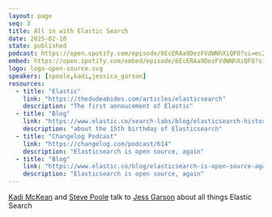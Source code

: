 ```yaml
---
layout: page
seq: 3
title: All in with Elastic Search
date: 2025-02-10
state: published
podcast: https://open.spotify.com/episode/6EcERAa9DezFVdWNhXiQFO?si=ec2aOmjtT4SRHpRCCFat6A
embed: https://open.spotify.com/embed/episode/6EcERAa9DezFVdWNhXiQFO?si=ec2aOmjtT4SRHpRCCFat6A
logo: logo-open-source.svg
speakers: [spoole,kadi,jessica_garson]
resources:
  - title: "Elastic"
    link: "https://thedudeabides.com/articles/elasticsearch"
    description: "The first annoucement of Elastic"
  - title: "Blog"
    link: "https://www.elastic.co/search-labs/blog/elasticsearch-history-15-years"
    description: "about the 15th birthday of Elasticsearch"
  - title: "Changelog Podcast"
    link: "https://changelog.com/podcast/614"
    description: "Elasticsearch is open source, again"
  - title: "Blog"
    link: "https://www.elastic.co/blog/elasticsearch-is-open-source-again"
    description: "Elasticsearch is open source, again"
---
```

[Kadi McKean](/people/kadi) and [Steve Poole](/people/spoole)  talk to [Jess Garson](/people/jessica_garson) about all things Elastic Search

